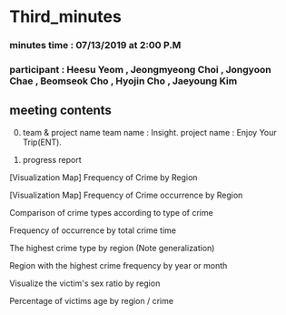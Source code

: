 # Third_minutes

### minutes time : 07/13/2019 at 2:00 P.M
### participant : Heesu Yeom , Jeongmyeong Choi , Jongyoon Chae , Beomseok Cho , Hyojin Cho , Jaeyoung Kim 

## meeting contents

0. team & project name
  team name : Insight.
  project name : Enjoy Your Trip(ENT).

1. progress report

  [Visualization Map] Frequency of Crime by Region

  [Visualization Map] Frequency of Crime occurrence by Region

  Comparison of crime types according to type of crime

  Frequency of occurrence by total crime time

  The highest crime type by region (Note generalization)

  Region with the highest crime frequency by year or month

  Visualize the victim's sex ratio by region

  Percentage of victims age by region / crime




